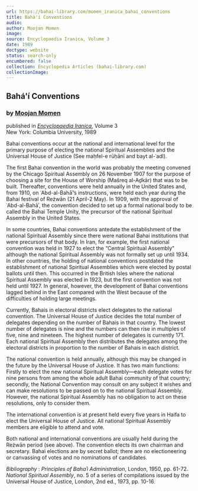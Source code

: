 ```yaml
---
url: https://bahai-library.com/momen_iranica_bahai_conventions
title: Bahá'í Conventions
audio: 
author: Moojan Momen
image: 
source: Encyclopaedia Iranica, Volume 3
date: 1989
doctype: website
status: search-only
encumbered: false
collection: Encyclopedia Articles (bahai-library.com)
collectionImage: 
---
```



## Bahá'í Conventions

### by [Moojan Momen](https://bahai-library.com/author/Moojan+Momen)

published in [_Encyclopaedia Iranica_](https://bahai-library.com/series/Encyclopaedia%20Iranica), Volume 3  
New York: Columbia University, 1989


Bahai conventions occur at the national and international level for the primary purpose of electing the national Spiritual Assemblies and the Universal House of Justice (See maḥfel-e rūḥānī and bayt al-ʿadl).

The first Bahai convention in the world was probably the meeting convened by the Chicago Spiritual Assembly on 26 November 1907 for the purpose of choosing a site for the House of Worship (Mašreq al-Aḏkār) that was to be built. Thereafter, conventions were held annually in the United States and, from 1910, on ʿAbd-al-Bahāʾ’s instructions, were held each year during the Bahai festival of Reżwān (21 April-2 May). In 1909, with the approval of ʿAbd-al-Bahāʾ, the convention decided to set up a formal national body to be called the Bahai Temple Unity, the precursor of the national Spiritual Assembly in the United States.

In some countries, Bahai conventions antedate the establishment of the national Spiritual Assembly since there were national Bahai institutions that were precursors of that body. In Iran, for example, the first national convention was held in 1927 to elect the “Central Spiritual Assembly” although the national Spiritual Assembly was not formally set up until 1934. In other countries, the holding of national conventions postdated the establishment of national Spiritual Assemblies which were elected by postal ballots until then. This occurred in the British Isles where the national Spiritual Assembly was elected in 1923, but the first convention was not held until 1927. In general, however, the development of Bahai conventions lagged behind in the East compared with the West because of the difficulties of holding large meetings.

Currently, Bahais in electoral districts elect delegates to the national convention. The Universal House of Justice decides the total number of delegates depending on the number of Bahais in that country. The lowest number of delegates is nine and the numbers can then rise in multiples of five, nine and nineteen. The highest number of delegates is currently 171. Each national Spiritual Assembly then distributes the delegates among the electoral districts in proportion to the number of Bahais in each district.

The national convention is held annually, although this may be changed in the future by the Universal House of Justice. It has two main functions: Firstly to elect the new national Spiritual Assembly—each delegate votes for nine persons from among the whole adult Bahai community of that country; secondly, the National Convention may consult on any subject it wishes and can make resolutions to be passed on to the national Spiritual Assembly. However, the national Spiritual Assembly has no obligation to act on these resolutions, only to consider them.

The international convention is at present held every five years in Haifa to elect the Universal House of Justice. All national Spiritual Assembly members are eligible to attend and vote.

Both national and international conventions are usually held during the Reżwān period (see above). The convention elects its own chairman and secretary. Bahai elections are by secret ballot; there are no electioneering or canvassing of votes and no nominations of candidates.

_Bibliography_ : _Principles of Bahaʾi Administration_, London, 1950, pp. 61-72. _National Spiritual Assembly_, no. 5 of a series of compilations issued by the Universal House of Justice, London, 2nd ed., 1973, pp. 10-16.